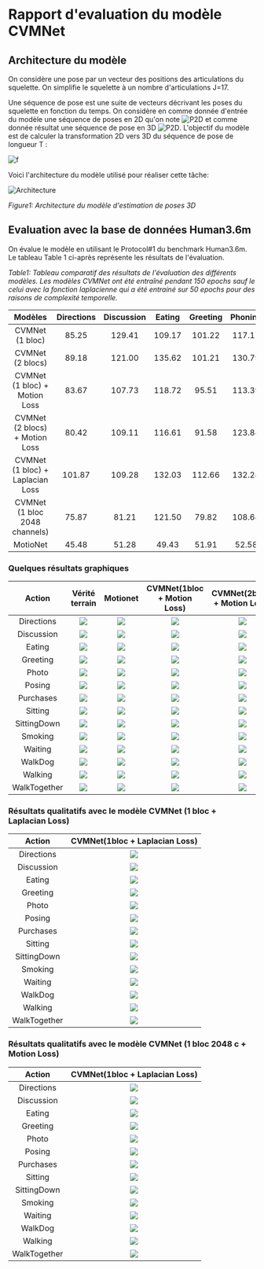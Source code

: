 # Rapport d'evaluation du modèle CVMNet

## Architecture du modèle

On considère une pose par un vecteur des positions des articulations du squelette. On simplifie le squelette à un nombre d'articulations J=17.

Une séquence de pose est une suite de vecteurs décrivant les poses du squelette en fonction du temps. On considère en comme donnée d'entrée du modèle une séquence de poses en 2D qu'on note ![P2D](https://render.githubusercontent.com/render/math?math=P_{2D}) et comme donnée résultat une séquence de pose en 3D ![P2D](https://render.githubusercontent.com/render/math?math=P_{3D}).
L'objectif du modèle est de calculer la transformation 2D vers 3D du séquence de pose de longueur T :

<!-- Une séquence de pose est une suite de vecteurs décrivant les poses du squelette en fonction du temps. On considère en comme donnée d'entrée du modèle une séquence de poses en 2D qu'on note $P_{2D}$ et comme donnée résultat une séquence de pose en 3D $P_{3D}$.
L'objectif du modèle est de calculer la transformation 2D vers 3D du séquence de pose de longueur T : -->

![f](https://render.githubusercontent.com/render/math?math={P_{3D}=f(P_{2D})})

<!-- $$
P_{3D}=f(P_{2D})
$$ -->

<!-- ![P2D](https://render.githubusercontent.com/render/math?math=P_{2D}) est de dimension [1,T,2xJ] et ![P3D](https://render.githubusercontent.com/render/math?math=P_{3D}) est de dimension [1,T,3xJ] -->
<!-- $P_{2D}$ est de dimension [1,T,2xJ] et $P_{3D}$ est de dimension [1,T,3xJ] -->

Voici l'architecture du modèle utilisé pour réaliser cette tâche:

![Architecture](./architecture.png)

*Figure1: Architecture du modèle d'estimation de poses 3D*

## Evaluation avec la base de données Human3.6m

On évalue le modèle en utilisant le Protocol#1 du benchmark Human3.6m. Le tableau Table 1 ci-après représente les résultats de l'évaluation.

*Table1: Tableau comparatif des résultats de l'évaluation des différents modèles. Les modèles CVMNet ont été entraîné pendant 150 epochs sauf le celui avec la fonction laplacienne qui a été entrainé sur 50 epochs pour des raisons de complexité temporelle.*

|             Modèles             | Directions | Discussion | Eating | Greeting | Phoning | Photo | Posing | Purchases | Sitting | SittingDown | Smoking | Waiting | WalkDog | Walking | WalkTogether | Average |
| :------------------------------: | :--------: | :--------: | :----: | :------: | :-----: | :----: | :----: | :-------: | :-----: | :---------: | :-----: | :-----: | :-----: | :-----: | :----------: | :-----: |
|         CVMNet (1 bloc)         |   85.25   |   129.41   | 109.17 |  101.22  | 117.17 | 137.31 | 86.12 |  293.37  | 152.75 |   248.98   | 119.87 | 105.45 | 261.62 |  87.20  |    87.81    | 142.47 |
|         CVMNet (2 blocs)         |   89.18   |   121.00   | 135.62 |  101.21  | 130.79 | 137.12 | 85.83 |  226.98  | 191.31 |   261.97   | 133.23 | 103.17 | 218.35 |  83.93  |    86.03    | 141.25 |
|  CVMNet (1 bloc) + Motion Loss  |   83.67   |   107.73   | 118.72 |  95.51  | 113.39 | 131.98 | 82.64 |  221.00  | 148.74 |   232.07   | 113.56 |  95.76  | 195.00 |  85.04  |    83.95    | 127.99 |
|  CVMNet (2 blocs) + Motion Loss  |   80.42   |   109.11   | 116.61 |  91.58  | 123.84 | 127.46 | 83.96 |  169.57  | 162.69 |   224.39   | 120.81 |  97.64  | 175.52 |  84.30  |    84.20    | 124.20 |
| CVMNet (1 bloc) + Laplacian Loss |   101.87   |   109.28   | 132.03 |  112.66  | 132.24 | 137.74 | 101.83 |  143.06  | 173.79 |   250.92   | 132.66 | 108.66 | 148.33 | 102.81 |    107.41    | 133.55 |
| CVMNet (1 bloc 2048 channels) |  75.87  |  81.21  | 121.50 | 79.82 | 108.64 | 105.01 | 74.01 | 96.15 | 163.11 |  218.32  | 111.94 | 82.91 | 111.98 | 77.02 |   78.16   | 106.22 |
|             MotioNet             |   45.48   |   51.28   | 49.43 |  51.91  |  52.58  | 66.46 | 50.59 |   48.46   |  55.90  |    64.25    |  53.79  |  52.84  |  58.85  |  49.99  |    48.25    |  53.47  |

### Quelques résultats graphiques

|    Action    |                    Vérité terrain                    |                     Motionet                     |                          CVMNet(1bloc + Motion Loss)                          |                         CVMNet(2blocs + Motion Loss)                         |
| :----------: | :----------------------------------------------------: | :-----------------------------------------------: | :---------------------------------------------------------------------------: | :---------------------------------------------------------------------------: |
|  Directions  |   ![](./demos/evaluation/gt/S9_Directions_2/demo.gif)   |   ![](./demos/motionet/S9_Directions_2/demo.gif)   |   ![](./demos/evaluation/model_bloc1_loss110/clips/S9_Directions_2/demo.gif)   |   ![](./demos/evaluation/model_bloc2_loss110/clips/S9_Directions_2/demo.gif)   |
|  Discussion  | ![](./demos/evaluation/gt/S9_Discussion%202_2/demo.gif) | ![](./demos/motionet/S9_Discussion%202_2/demo.gif) | ![](./demos/evaluation/model_bloc1_loss110/clips/S9_Discussion%202_2/demo.gif) | ![](./demos/evaluation/model_bloc2_loss110/clips/S9_Discussion%202_2/demo.gif) |
|    Eating    |     ![](./demos/evaluation/gt/S11_Eating_0/demo.gif)     |     ![](./demos/motionet/S11_Eating_0/demo.gif)     |     ![](./demos/evaluation/model_bloc1_loss110/clips/S11_Eating_0/demo.gif)     |     ![](./demos/evaluation/model_bloc2_loss110/clips/S11_Eating_0/demo.gif)     |
|   Greeting   |  ![](./demos/evaluation/gt/S9_Greeting%201_0/demo.gif)  |  ![](./demos/motionet/S9_Greeting%201_0/demo.gif)  |  ![](./demos/evaluation/model_bloc1_loss110/clips/S9_Greeting%201_0/demo.gif)  |  ![](./demos/evaluation/model_bloc2_loss110/clips/S9_Greeting%201_0/demo.gif)  |
|    Photo    |      ![](./demos/evaluation/gt/S9_Photo_2/demo.gif)      |      ![](./demos/motionet/S9_Photo_2/demo.gif)      |      ![](./demos/evaluation/model_bloc1_loss110/clips/S9_Photo_2/demo.gif)      |      ![](./demos/evaluation/model_bloc2_loss110/clips/S9_Photo_2/demo.gif)      |
|    Posing    |   ![](./demos/evaluation/gt/S9_Posing%201_3/demo.gif)   |   ![](./demos/motionet/S9_Posing%201_3/demo.gif)   |   ![](./demos/evaluation/model_bloc1_loss110/clips/S9_Posing%201_3/demo.gif)   |   ![](./demos/evaluation/model_bloc2_loss110/clips/S9_Posing%201_3/demo.gif)   |
|  Purchases  |   ![](./demos/evaluation/gt/S11_Purchases_0/demo.gif)   |   ![](./demos/motionet/S11_Purchases_0/demo.gif)   |   ![](./demos/evaluation/model_bloc1_loss110/clips/S11_Purchases_0/demo.gif)   |   ![](./demos/evaluation/model_bloc2_loss110/clips/S11_Purchases_0/demo.gif)   |
|   Sitting   |    ![](./demos/evaluation/gt/S11_Sitting_3/demo.gif)    |    ![](./demos/motionet/S11_Sitting_3/demo.gif)    |    ![](./demos/evaluation/model_bloc1_loss110/clips/S11_Sitting_3/demo.gif)    |    ![](./demos/evaluation/model_bloc2_loss110/clips/S11_Sitting_3/demo.gif)    |
| SittingDown | ![](./demos/evaluation/gt/S9_SittingDown%201_0/demo.gif) | ![](./demos/motionet/S9_SittingDown%201_0/demo.gif) | ![](./demos/evaluation/model_bloc1_loss110/clips/S9_SittingDown%201_0/demo.gif) | ![](./demos/evaluation/model_bloc2_loss110/clips/S9_SittingDown%201_0/demo.gif) |
|   Smoking   |    ![](./demos/evaluation/gt/S11_Smoking_3/demo.gif)    |    ![](./demos/motionet/S11_Smoking_3/demo.gif)    |    ![](./demos/evaluation/model_bloc1_loss110/clips/S11_Smoking_3/demo.gif)    |    ![](./demos/evaluation/model_bloc2_loss110/clips/S11_Smoking_3/demo.gif)    |
|   Waiting   |     ![](./demos/evaluation/gt/S9_Waiting_1/demo.gif)     |     ![](./demos/motionet/S9_Waiting_1/demo.gif)     |     ![](./demos/evaluation/model_bloc1_loss110/clips/S9_Waiting_1/demo.gif)     |     ![](./demos/evaluation/model_bloc2_loss110/clips/S9_Waiting_1/demo.gif)     |
|   WalkDog   |     ![](./demos/evaluation/gt/S9_WalkDog_2/demo.gif)     |     ![](./demos/motionet/S9_WalkDog_2/demo.gif)     |     ![](./demos/evaluation/model_bloc1_loss110/clips/S9_WalkDog_2/demo.gif)     |     ![](./demos/evaluation/model_bloc2_loss110/clips/S9_WalkDog_2/demo.gif)     |
|   Walking   |  ![](./demos/evaluation/gt/S11_Walking%201_2/demo.gif)  |  ![](./demos/motionet/S11_Walking%201_2/demo.gif)  |  ![](./demos/evaluation/model_bloc1_loss110/clips/S11_Walking%201_2/demo.gif)  |  ![](./demos/evaluation/model_bloc2_loss110/clips/S11_Walking%201_2/demo.gif)  |
| WalkTogether |  ![](./demos/evaluation/gt/S11_WalkTogether_1/demo.gif)  |  ![](./demos/motionet/S11_WalkTogether_1/demo.gif)  |  ![](./demos/evaluation/model_bloc1_loss110/clips/S11_WalkTogether_1/demo.gif)  |  ![](./demos/evaluation/model_bloc2_loss110/clips/S11_WalkTogether_1/demo.gif)  |

### Résultats qualitatifs avec le modèle CVMNet (1 bloc + Laplacian Loss)

|    Action    |                        CVMNet(1bloc + Laplacian Loss)                        |
| :----------: | :---------------------------------------------------------------------------: |
|  Directions  |   ![](./demos/evaluation/model_bloc1_loss101/clips/S9_Directions_2/demo.gif)   |
|  Discussion  | ![](./demos/evaluation/model_bloc1_loss101/clips/S9_Discussion%202_2/demo.gif) |
|    Eating    |     ![](./demos/evaluation/model_bloc1_loss101/clips/S11_Eating_0/demo.gif)     |
|   Greeting   |  ![](./demos/evaluation/model_bloc1_loss101/clips/S9_Greeting%201_0/demo.gif)  |
|    Photo    |      ![](./demos/evaluation/model_bloc1_loss101/clips/S9_Photo_2/demo.gif)      |
|    Posing    |   ![](./demos/evaluation/model_bloc1_loss101/clips/S9_Posing%201_3/demo.gif)   |
|  Purchases  |   ![](./demos/evaluation/model_bloc1_loss101/clips/S11_Purchases_0/demo.gif)   |
|   Sitting   |    ![](./demos/evaluation/model_bloc1_loss101/clips/S11_Sitting_3/demo.gif)    |
| SittingDown | ![](./demos/evaluation/model_bloc1_loss101/clips/S9_SittingDown%201_0/demo.gif) |
|   Smoking   |    ![](./demos/evaluation/model_bloc1_loss101/clips/S11_Smoking_3/demo.gif)    |
|   Waiting   |     ![](./demos/evaluation/model_bloc1_loss101/clips/S9_Waiting_1/demo.gif)     |
|   WalkDog   |     ![](./demos/evaluation/model_bloc1_loss101/clips/S9_WalkDog_2/demo.gif)     |
|   Walking   |  ![](./demos/evaluation/model_bloc1_loss101/clips/S11_Walking%201_2/demo.gif)  |
| WalkTogether |  ![](./demos/evaluation/model_bloc1_loss101/clips/S11_WalkTogether_1/demo.gif)  |

### Résultats qualitatifs avec le modèle CVMNet (1 bloc 2048 c + Motion Loss)

|    Action    |                        CVMNet(1bloc + Laplacian Loss)                        |
| :----------: | :---------------------------------------------------------------------------: |
|  Directions  |   ![](./demos/evaluation/model_stage1_loss110/clips/S9_Directions_2/demo.gif)   |
|  Discussion  | ![](./demos/evaluation/model_stage1_loss110/clips/S9_Discussion%202_2/demo.gif) |
|    Eating    |     ![](./demos/evaluation/model_stage1_loss110/clips/S11_Eating_0/demo.gif)     |
|   Greeting   |  ![](./demos/evaluation/model_stage1_loss110/clips/S9_Greeting%201_0/demo.gif)  |
|    Photo    |      ![](./demos/evaluation/model_stage1_loss110/clips/S9_Photo_2/demo.gif)      |
|    Posing    |   ![](./demos/evaluation/model_stage1_loss110/clips/S9_Posing%201_3/demo.gif)   |
|  Purchases  |   ![](./demos/evaluation/model_stage1_loss110/clips/S11_Purchases_0/demo.gif)   |
|   Sitting   |    ![](./demos/evaluation/model_stage1_loss110/clips/S11_Sitting_3/demo.gif)    |
| SittingDown | ![](./demos/evaluation/model_stage1_loss110/clips/S9_SittingDown%201_0/demo.gif) |
|   Smoking   |    ![](./demos/evaluation/model_stage1_loss110/clips/S11_Smoking_3/demo.gif)    |
|   Waiting   |     ![](./demos/evaluation/model_stage1_loss110/clips/S9_Waiting_1/demo.gif)     |
|   WalkDog   |     ![](./demos/evaluation/model_stage1_loss110/clips/S9_WalkDog_2/demo.gif)     |
|   Walking   |  ![](./demos/evaluation/model_stage1_loss110/clips/S11_Walking%201_2/demo.gif)  |
| WalkTogether |  ![](./demos/evaluation/model_stage1_loss110/clips/S11_WalkTogether_1/demo.gif)  |
